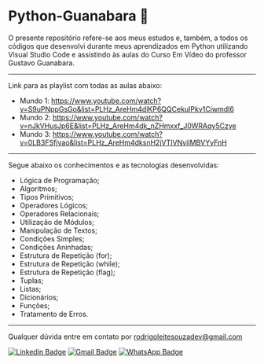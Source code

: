# Python-Guanabara 📗

O presente repositório refere-se aos meus estudos e, também, a todos os códigos que desenvolvi durante meus aprendizados em Python utilizando Visual Studio Code e assistindo às aulas do Curso Em Vídeo do professor Gustavo Guanabara.

---

Link para as playlist com todas as aulas abaixo:

- Mundo 1: https://www.youtube.com/watch?v=S9uPNppGsGo&list=PLHz_AreHm4dlKP6QQCekuIPky1CiwmdI6
- Mundo 2: https://www.youtube.com/watch?v=nJkVHusJp6E&list=PLHz_AreHm4dk_nZHmxxf_J0WRAqy5Czye
- Mundo 3: https://www.youtube.com/watch?v=0LB3FSfjvao&list=PLHz_AreHm4dksnH2jVTIVNviIMBVYyFnH

---

Segue abaixo os conhecimentos e as tecnologias desenvolvidas:

- Lógica de Programação;
- Algoritmos;
- Tipos Primitivos;
- Operadores Lógicos;
- Operadores Relacionais;
- Utilização de Módulos;
- Manipulação de Textos;
- Condições Simples;
- Condições Aninhadas;
- Estrutura de Repetição (for);
- Estrutura de Repetição (while);
- Estrutura de Repetição (flag);
- Tuplas;
- Listas;
- Dicionários;
- Funções;
- Tratamento de Erros.

---

Qualquer dúvida entre em contato por <a href="mailto:rodrigoleitesouzadev@gmail.com?">rodrigoleitesouzadev@gmail.com</a>

[![Linkedin Badge](https://img.shields.io/badge/-LinkedIn-blue?style=flat-square&logo=Linkedin&logoColor=white&link=https://www.linkedin.com/in/rodrigoleitesouzadev/)](https://www.linkedin.com/in/rodrigoleitesouzadev/)
[![Gmail Badge](https://img.shields.io/badge/-Gmail-c14438?style=flat-square&logo=Gmail&logoColor=white&link=mailto:rodrigoleitesouzadev@gmail.com)](mailto:rodrigoleitesouzadev@gmail.com)
[![WhatsApp Badge](https://img.shields.io/badge/WhatsApp-0DA204?style=flat-square&logo=whatsapp&logoColor=white)](https://wa.me/5521986715853)
